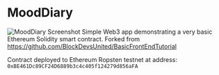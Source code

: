 # MoodDiary
![MoodDiary Screenshot](https://user-images.githubusercontent.com/1199572/171086274-8a927d97-23cb-4691-821c-1fb2e065f46e.png)
Simple Web3 app demonstrating a very basic Ethereum Solidity smart contract. Forked from https://github.com/BlockDevsUnited/BasicFrontEndTutorial

Contract deployed to Ethereum Ropsten testnet at address: `0xBE461Dc89CF24D6889b3c4c405f124279d856aFA`
